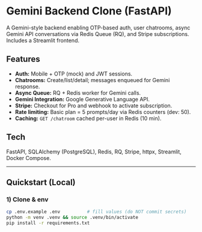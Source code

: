 # Gemini Backend Clone (FastAPI)

A Gemini-style backend enabling OTP-based auth, user chatrooms, async Gemini API conversations via Redis Queue (RQ), and Stripe subscriptions. Includes a Streamlit frontend.

## Features
- **Auth:** Mobile + OTP (mock) and JWT sessions.
- **Chatrooms:** Create/list/detail; messages enqueued for Gemini response.
- **Async Queue:** RQ + Redis worker for Gemini calls.
- **Gemini Integration:** Google Generative Language API.
- **Stripe:** Checkout for Pro and webhook to activate subscription.
- **Rate limiting:** Basic plan = 5 prompts/day via Redis counters (dev: 50).
- **Caching:** `GET /chatroom` cached per-user in Redis (10 min).

## Tech
FastAPI, SQLAlchemy (PostgreSQL), Redis, RQ, Stripe, httpx, Streamlit, Docker Compose.

---

## Quickstart (Local)

### 1) Clone & env
```bash
cp .env.example .env          # fill values (do NOT commit secrets)
python -m venv .venv && source .venv/bin/activate
pip install -r requirements.txt
